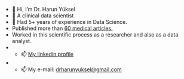 - 👋 Hi, I’m Dr. Harun Yüksel
- 👀 A clinical data scientist
- 🌱 Had 5+ years of experience in Data Science.
-    Published more than [60 medical articles.](https://pubmed.ncbi.nlm.nih.gov/?term=yuksel%2C+harun) 
-    Worked in this scientific process as a researcher and also as a data analyst.
- - 📫 [My linkedin profile](https://www.linkedin.com/in/harun-yuksel/)
- - 📫 My e-mail: drharunyuksel@gmail.com 
<!---
harun1yuksel/projects
--->
